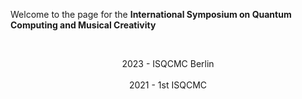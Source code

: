 <style>
  .footer {
    display: none;
  }
</style>
Welcome to the page for the **International Symposium on Quantum Computing and Musical Creativity**

&nbsp;
<p align="center">
  2023 - ISQCMC Berlin
  <br>
  <br>
  2021 - 1st ISQCMC
</p>
